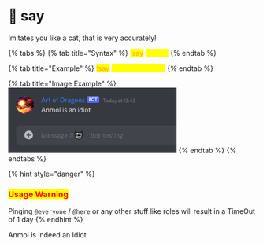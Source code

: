 # 💬 say

Imitates you like a cat, that is very accurately!

{% tabs %}
{% tab title="Syntax" %}
<mark style="color:orange;">!say</mark> <mark style="color:yellow;">\<Text></mark>
{% endtab %}

{% tab title="Example" %}
<mark style="color:orange;">!say</mark> <mark style="color:yellow;">Anmol is an Idiot</mark>
{% endtab %}

{% tab title="Image Example" %}
![](<../.gitbook/assets/image (39).png>)
{% endtab %}
{% endtabs %}

{% hint style="danger" %}
### <mark style="color:red;">Usage Warning</mark>

Pinging `@everyone` / `@here` or any other stuff like roles will result in a TimeOut of 1 day
{% endhint %}

Anmol is indeed an Idiot
